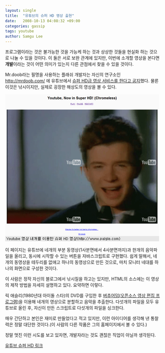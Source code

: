 ```yaml
---
layout: single
title:  "유튜브의 슈퍼 HD 영상 출현"
date:   2008-10-13 04:08:32 +09:00
categories: gassip
tags: youtube
author: Samgu Lee
---
```

프로그램이라는 것은 불가능한 것을 가능케 하는 것과 상상한 것들을 현실화 하는 것으로 나눌 수 있을 것이다. 이 둘은 서로 보완 관계에 있지만, 이번에 소개할 영상을 본다면 **개발**이라는 것이 어떤 의미가 있는지 다른 관점에서 찾을 수 있을 것이다.

Mr.doob라는 필명을 사용하는 플래쉬 개발자는 자신의 연구소인 http://mrdoob.com/ 에 유튜브에서 [슈퍼 HD급 영상 서비스를 한다고 공지](http://mrdoob.com/blog/post/597/)했다. 물론 이것은 낚시이지만, 실제로 굉장한 해상도의 영상을 볼 수 있다.

![Youtube super HD](/assets/youtube-super-hd.gif)

이 페이지는 유튜브에 네개의 부분 동영상(1사분면에서 4사분면까지)과 한개의 음악파일을 올리고, 동시에 시작할 수 있는 버튼을 자바스크립트로 구현했다. 쉽게 말해서, 네개의 동영상을 테두리를 없애고 하나의 동영상으로 만든 것으로, 마치 모니터 네대를 하나의 화면으로 구성한 것이다.

이 사람은 정작 자신의 블로그에서 낚시질을 하고는 있지만, HTML의 소스에는 이 영상의 제작 방법을 자세히 설명하고 있다. 요약하면 이렇다.

릭 애슬리(1980년대 아이돌 스타)의 DVD를 구입한 후 [버추어덥(오픈소스 영상 편집 프로그램)](http://virtualdub.sourceforge.net/)을 이용해 네개의 영상으로 분할하고 음악을 추출한다. 다섯개의 파일을 모두 유튜브로 올린 후, 자신이 만든 스크립트로 다섯개의 파일을 싱크한다.

매우 간단하고 본인은 재미로 만들었다고 적고 있지만, 이런 아이디어를 생각해 낸 통찰력은 정말 대단한 것이다.(이 사람의 다른 작품은 그의 홈페이지에서 볼 수 있다.)

정말 멋진 이런 시도를 보고 있자면, 개발자라는 것도 괜찮은 직업이 아닐까 생각된다.

[유튜브 슈퍼 HD 링크](http://mrdoob.com/lab/youtube/superHD/chromeless/)
